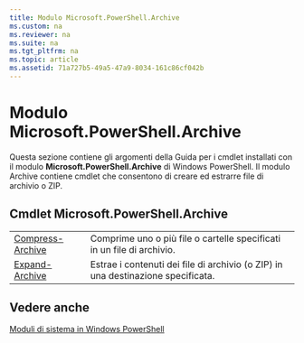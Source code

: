 ```yaml
---
title: Modulo Microsoft.PowerShell.Archive
ms.custom: na
ms.reviewer: na
ms.suite: na
ms.tgt_pltfrm: na
ms.topic: article
ms.assetid: 71a727b5-49a5-47a9-8034-161c86cf042b
---
```

# Modulo Microsoft.PowerShell.Archive
Questa sezione contiene gli argomenti della Guida per i cmdlet installati con il modulo **Microsoft.PowerShell.Archive** di Windows PowerShell. Il modulo Archive contiene cmdlet che consentono di creare ed estrarre file di archivio o ZIP.

## Cmdlet Microsoft.PowerShell.Archive

|||
|-|-|
|[Compress-Archive](http://technet.microsoft.com/library/dn841358.aspx)|Comprime uno o più file o cartelle specificati in un file di archivio.|
|[Expand-Archive](http://technet.microsoft.com/library/dn841359.aspx)|Estrae i contenuti dei file di archivio (o ZIP) in una destinazione specificata.|

## Vedere anche
[Moduli di sistema in Windows PowerShell](http://technet.microsoft.com/library/hh847741.aspx)



<!--HONumber=May16_HO2-->


